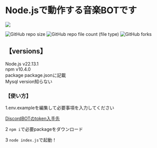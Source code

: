 # Node.jsで動作する音楽BOTです

<a href="https://top.gg/bot/1113282204064297010">
  <img src="https://top.gg/api/widget/1113282204064297010.svg">
</a>

![GitHub repo size](https://img.shields.io/github/repo-size/yuyutti/musicbot)
![GitHub repo file count (file type)](https://img.shields.io/github/directory-file-count/yuyutti/musicbot)
![GitHub forks](https://img.shields.io/github/forks/yuyutti/musicbot)

## 【versions】
Node.js v22.13.1  
npm v10.4.0  
package package.jsonに記載  
Mysql version知らない

### 【使い方】
1.env.exampleを編集して必要事項を入力してください

[DiscordBOTのtoken入手先](https://discord.dev)  

2 ```npm i```で必要packageをダウンロード

3 ```node index.js```で起動！